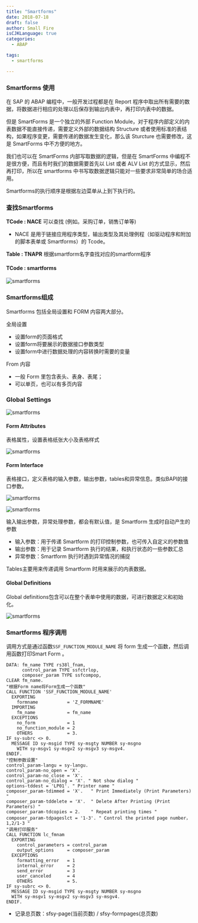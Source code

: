 ```yaml
---
title: "Smartforms"
date: 2018-07-18
draft: false
author: Small Fire
isCJKLanguage: true
categories: 
  - ABAP

tags: 
  - smartforms

---
```


### Smartforms 使用

在 SAP 的 ABAP 编程中，一般开发过程都是在 Report 程序中取出所有需要的数据，将数据进行相应的处理以后保存到输出内表中，再打印内表中的数据。

但是 SmartForms 是一个独立的外部 Function Module，对于程序内部定义的内表数据不能直接传递，需要定义外部的数据结构 Structure 或者使用标准的表结构，如果程序变更，需要传递的数据发生变化，那么该 Sturcture 也需要修改，这是 SmartForms 中不方便的地方。

我们也可以在 SmartForms 内部写取数据的逻辑，但是在 SmartForms 中编程不是很方便，而且有时我们的数据需要首先以 List 或者 ALV List 的方式显示，然后再打印，所以在 smartforms 中书写取数据逻辑只能对一些要求非常简单的场合适用。

Smartforms的执行顺序是根据左边菜单从上到下执行的。

### 查找Smartforms

**TCode : NACE** 可以查找 (例如。采购订单，销售订单等)

- NACE 是用于链接应用程序类型，输出类型及其处理例程（如驱动程序和附加的脚本表单或 Smartforms）的 Tcode。

**Table : TNAPR** 根据smartform名字查找对应的smartform程序

#### TCode : smartforms

![smartforms](/images/ABAP/smartform0.png)

### Smartforms组成

Smartforms 包括全局设置和 FORM 内容两大部分。

全局设置

- 设置form的页面格式
- 设置form将要展示的数据接口参数类型
- 设置form中进行数据处理的内容转换时需要的变量

From 内容

- 一般 Form 里包含表头、表身、表尾；
- 可以单页，也可以有多页内容

### Global Settings

![smartforms](/images/ABAP/smartform1.png)

#### Form Attributes

表格属性，设置表格纸张大小及表格样式

![smartforms](/images/ABAP/smartform2.png)

#### Form Interface

表格接口，定义表格的输入参数，输出参数，tables和异常信息。类似BAPI的接口参数。

![smartforms](/images/ABAP/smartform3.png)

![smartforms](/images/ABAP/smartform4.png)

输入输出参数，异常处理参数，都会有默认值，是 Smartform 生成时自动产生的参数

- 输入参数：用于传递 Smartform 的打印控制参数，也可传入自定义的参数值
- 输出参数：用于记录 Smartform 执行的结果，和执行状态的一些参数汇总
- 异常参数：Smartform 执行时遇到异常情况的捕捉

Tables主要用来传递调用 Smartform 时用来展示的内表数据。

#### Global Definitions

Global definitions包含可以在整个表单中使用的数据，可进行数据定义和初始化。

![smartforms](/images/ABAP/smartform5.png)

### Smartforms 程序调用

调用方式是通过函数`SSF_FUNCTION_MODULE_NAME` 将 form 生成一个函数，然后调用函数打印Smart Form 。

```JS
DATA: fm_name TYPE rs38l_fnam,
      control_param TYPE ssfctrlop,
      composer_param TYPE ssfcompop,	
CLEAR fm_name.
"根据Form name将Form生成一个函数"
CALL FUNCTION 'SSF_FUNCTION_MODULE_NAME'
  EXPORTING
    formname           = 'Z_FORMNAME'
  IMPORTING
    fm_name            = fm_name
  EXCEPTIONS
    no_form            = 1
    no_function_module = 2
    OTHERS             = 3.
IF sy-subrc <> 0.
  MESSAGE ID sy-msgid TYPE sy-msgty NUMBER sy-msgno
    WITH sy-msgv1 sy-msgv2 sy-msgv3 sy-msgv4.
ENDIF.
"控制参数设置"
control_param-langu = sy-langu.
control_param-no_open = 'X'.
control_param-no_close = 'X'.
control_param-no_dialog = 'X'. " Not show dialog "
options-tddest = 'LP01'. " Printer name "
composer_param-tdimmed = 'X'.   " Print Immediately (Print Parameters) "
composer_param-tddelete = 'X'.  " Delete After Printing (Print Parameters) "   
composer_param-tdcopies = 2.    " Repeat printing times "
composer_param-tdpageslct = '1-3'. " Control the printed page number，1,2/1-3 "
"调用打印服务"
CALL FUNCTION lc_fmnam
  EXPORTING
    control_parameters = control_param
    output_options     = composer_param
  EXCEPTIONS
    formatting_error   = 1
    internal_error     = 2
    send_error         = 3
    user_canceled      = 4
    OTHERS             = 5.
IF sy-subrc <> 0.
  MESSAGE ID sy-msgid TYPE sy-msgty NUMBER sy-msgno
  WITH sy-msgv1 sy-msgv2 sy-msgv3 sy-msgv4.
ENDIF.
```

- 记录总页数：sfsy-page(当前页数) / sfsy-formpages(总页数)






